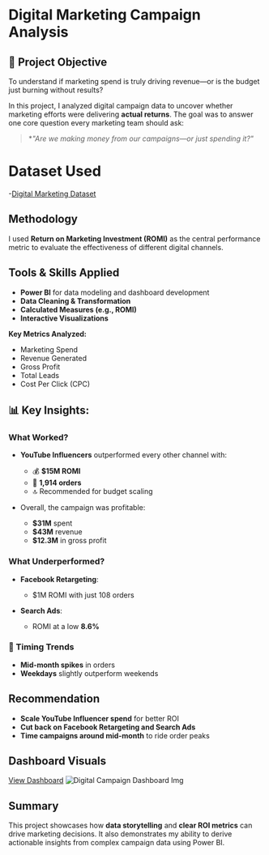 # Digital Marketing Campaign Analysis  

## 🧠 Project Objective

To understand if marketing spend is truly driving revenue—or is the budget just burning without results?

In this project, I analyzed digital campaign data to uncover whether marketing efforts were delivering **actual returns**. The goal was to answer one core question every marketing team should ask:  
> **"Are we making money from our campaigns—or just spending it?"*

# Dataset Used
-<a href="https://github.com/GeniusGaius/Digital-Marketing-Campaign-Analysis/blob/main/Marketing.csv">Digital Marketing Dataset</a>

## Methodology
I used **Return on Marketing Investment (ROMI)** as the central performance metric to evaluate the effectiveness of different digital channels.

## Tools & Skills Applied
- **Power BI** for data modeling and dashboard development  
- **Data Cleaning & Transformation**  
- **Calculated Measures (e.g., ROMI)**  
- **Interactive Visualizations**

**Key Metrics Analyzed:**
- Marketing Spend  
- Revenue Generated  
- Gross Profit  
- Total Leads  
- Cost Per Click (CPC)

## 📊 Key Insights:
### What Worked?
- **YouTube Influencers** outperformed every other channel with:
  - 💰 **$15M ROMI**
  - 🛒 **1,914 orders**
  - 🔝 Recommended for budget scaling

- Overall, the campaign was profitable:
  - **$31M** spent  
  - **$43M** revenue  
  - **$12.3M** in gross profit  

### What Underperformed?
- **Facebook Retargeting**:
  - $1M ROMI with just 108 orders

- **Search Ads**:
  - ROMI at a low **8.6%**
 ### 📅 Timing Trends
- **Mid-month spikes** in orders  
- **Weekdays** slightly outperform weekends  

## Recommendation

- **Scale YouTube Influencer spend** for better ROI  
- **Cut back on Facebook Retargeting and Search Ads**  
- **Time campaigns around mid-month** to ride order peaks

## Dashboard Visuals
<a href="https://github.com/GeniusGaius/Digital-Marketing-Campaign-Analysis/blob/main/Digital%20Campaign%20Dashboard%20Img.PNG">View Dashboard</a>
![Digital Campaign Dashboard Img](https://github.com/user-attachments/assets/8aae6617-b73d-4b13-bf86-89566f524dc0)


## Summary

This project showcases how **data storytelling** and **clear ROI metrics** can drive marketing decisions. It also demonstrates my ability to derive actionable insights from complex campaign data using Power BI.
